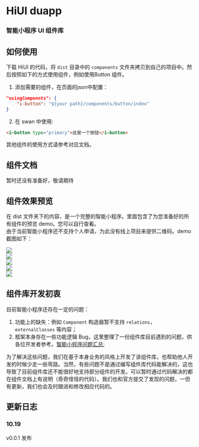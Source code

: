 # HiUI  duapp   
### 智能小程序 UI 组件库   
## 如何使用  
下载 HiUI 的代码，将 `dist` 目录中的 `components` 文件夹拷贝到自己的项目中。然后按照如下的方式使用组件，例如使用Button 组件。  

1. 添加需要的组件，在页面的json中配置：  

```json   
"usingComponnts": {
    "i-button": "${your path}/components/button/index"
} 
```

2. 在 swan 中使用:  

```html 
<i-button type="primary">这是一个按钮</i-button> 
```  

其他组件的使用方式请参考对应文档。    

## 组件文档  
暂时还没有准备好，敬请期待 


## 组件效果预览    
在 dist 文件夹下的内容，是一个完整的智能小程序。里面包含了为您准备好的所有组件的预览 demo。您可以自行查看。  
由于当前智能小程序还不支持个人申请，为此没有线上项目来提供二维码。demo 截图如下：  


![]("./doc/images/a1.png")  
![]("./doc/images/a2.png")  
![]("./doc/images/a3.png")  
![]("./doc/images/a4.png")  
![]("./doc/images/a5.png")


## 组件库开发初衷    
目前智能小程序还存在一定的问题：  

1. 功能上的缺失：例如 `Component` 构造器暂不支持 `relations`，`externalClasses` 等内容；
2. 框架本身存在一些功能逻辑 Bug，这里整理了一份组件库目前遇到的问题，供各位开发者参考。[智能小程序问题汇总](./doc/bug.md);    


为了解决这些问题，我们在基于本身业务的风格上开发了该组件库，也帮助他人开发的时候少走一些弯路。当然，有些问题不是通过编写组件库代码能解决的，这也导致了目前组件库还不能很好地支持部分组件的开发。可以暂时通过代码解决的都在组件文档上有说明（奇奇怪怪的代码）。我们也和官方提交了发现的问题，一但有更新，我们也会及时跟进和修改相应代码的。
 

## 更新日志 
### 10.19  
v0.0.1 发布 


